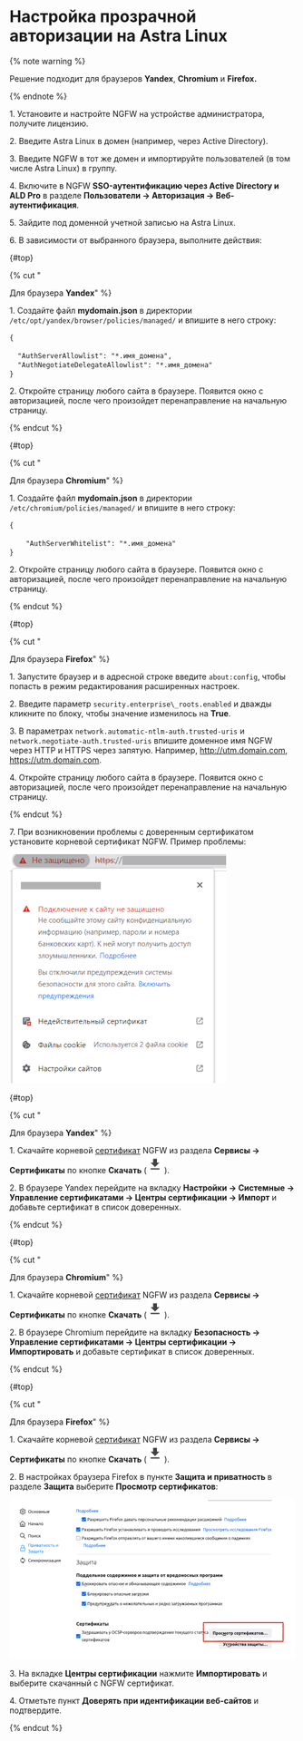 # Настройка прозрачной авторизации на Astra Linux

{% note warning %}

Решение подходит для браузеров **Yandex**, **Chromium** и **Firefox.**

{% endnote %}

1\. Установите и настройте NGFW на устройстве администратора, получите лицензию.

2\. Введите Astra Linux в домен (например, через Active Directory).

3\. Введите NGFW в тот же домен и импортируйте пользователей (в том числе Astra Linux) в группу.

4\. Включите в NGFW **SSO-аутентификацию через Active Directory и ALD Pro** в разделе **Пользователи -> Авторизация -> Веб-аутентификация**.

5\. Зайдите под доменной учетной записью на Astra Linux. 

6\. В зависимости от выбранного браузера, выполните действия:

{#top}

{% cut "

Для браузера **Yandex**" %}

1\. Создайте файл **mydomain.json** в директории `/etc/opt/yandex/browser/policies/managed/` и впишите в него строку:

```
{ 

  "AuthServerAllowlist": "*.имя_домена",
  "AuthNegotiateDelegateAllowlist": "*.имя_домена"
}
```

2\. Откройте страницу любого сайта в браузере. Появится окно с авторизацией, после чего произойдет перенаправление на начальную страницу.

{% endcut %}

{#top}

{% cut "

Для браузера **Chromium**" %}

1\. Создайте файл **mydomain.json** в директории `/etc/chromium/policies/managed/` и впишите в него строку:

```
{

    "AuthServerWhitelist": "*.имя_домена"
}
```

2\. Откройте страницу любого сайта в браузере. Появится окно с авторизацией, после чего произойдет перенаправление на начальную страницу.

{% endcut %}

{#top}

{% cut "

Для браузера **Firefox**" %}

1\. Запустите браузер и в адресной строке введите `about:config`, чтобы попасть в режим редактирования расширенных настроек.

2\. Введите параметр `security.enterprise\_roots.enabled` и дважды кликните по блоку, чтобы значение изменилось на **True**.

3\. В параметрах `network.automatic-ntlm-auth.trusted-uris` и `network.negotiate-auth.trusted-uris` впишите доменное имя NGFW через HTTP и HTTPS через запятую. Например, http://utm.domain.com, https://utm.domain.com.

4\. Откройте страницу любого сайта в браузере. Появится окно с авторизацией, после чего произойдет перенаправление на начальную страницу.

{% endcut %}

7\. При возникновении проблемы с доверенным сертификатом установите корневой сертификат NGFW. Пример проблемы:

![](../../../_images/authorization-astra-linux2.png)

{#top}

{% cut "

Для браузера **Yandex**" %}

1\. Скачайте корневой [сертификат](../../../ngfw/installation/initial-setup.md#import-kornevogo-sertifikata-ngfw-v-brauzer/) NGFW из раздела **Сервисы -> Сертификаты** по кнопке **Скачать** (![](../../../_images/icon-download.png)).

2\. В браузере Yandex перейдите на вкладку **Настройки -> Системные -> Управление сертификатами -> Центры сертификации -> Импорт** и добавьте сертификат в список доверенных.

{% endcut %}

{#top}

{% cut "

Для браузера **Chromium**" %}

1\. Скачайте корневой [сертификат](../../../ngfw/installation/initial-setup.md#import-kornevogo-sertifikata-ngfw-v-brauzer/) NGFW из раздела **Сервисы -> Сертификаты** по кнопке **Скачать** (![](../../../_images/icon-download.png)).

2\. В браузере Chromium перейдите на вкладку **Безопасность -> Управление сертификатами -> Центры сертификации -> Импортировать** и добавьте сертификат в список доверенных.

{% endcut %}

{#top}

{% cut "

Для браузера **Firefox**" %}

1\. Скачайте корневой [сертификат](../../../ngfw/installation/initial-setup.md#import-kornevogo-sertifikata-ngfw-v-brauzer/) NGFW из раздела **Сервисы -> Сертификаты** по кнопке **Скачать** (![](../../../_images/icon-download.png)). 

2\. В настройках браузера Firefox в пункте **Защита и приватность** в разделе **Защита** выберите **Просмотр сертификатов**:

![](../../../_images/authorization-astra-linux1.png)

3\. На вкладке **Центры сертификации** нажмите **Импортировать** и выберите скачанный с NGFW сертификат.

4\. Отметьте пункт **Доверять при идентификации веб-сайтов** и подтвердите.

{% endcut %}

